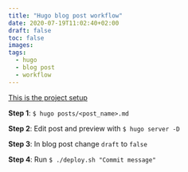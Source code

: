 ```yaml
---
title: "Hugo blog post workflow"
date: 2020-07-19T11:02:40+02:00
draft: false
toc: false
images:
tags:
  - hugo
  - blog post
  - workflow
---
```


[This is the project setup](https://gohugo.io/hosting-and-deployment/hosting-on-github/)

**Step 1**: `$ hugo posts/<post_name>.md`

**Step 2**: Edit post and preview with `$ hugo server -D`

**Step 3**: In blog post change `draft` to `false`

**Step 4**: Run `$ ./deploy.sh "Commit message"`
